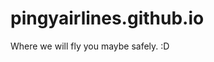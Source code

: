 pingyairlines.github.io
=======================
Where we will fly you maybe safely. :D

<link href="pingy.github.io">
